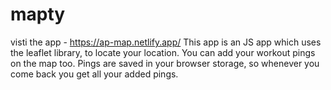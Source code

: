 # mapty
visti the app - https://ap-map.netlify.app/
This app is an JS app which uses the leaflet library, to locate your location.
You can add your workout pings on the map too.
Pings are saved in your browser storage, so whenever you come back you get all your added pings.
